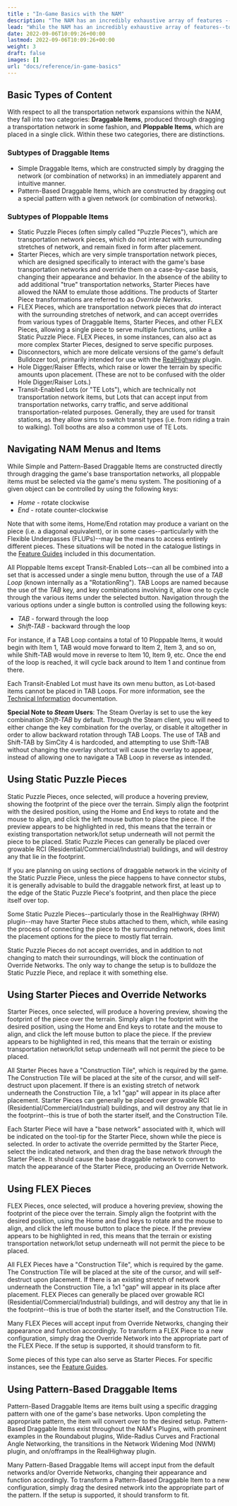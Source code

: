 ```yaml
---
title : "In-Game Basics with the NAM"
description: "The NAM has an incredibly exhaustive array of features -- understanding these concepts will make it much easier to use various tools in the NAM."
lead: "While the NAM has an incredibly exhaustive array of features--to the point at which few players will avail themselves of all of them--there are a few basic concepts that underlie all of the transportation network expansions within the mod. Understanding these concepts will make the process of acclimating to the various tools included in the NAM much easier."
date: 2022-09-06T10:09:26+00:00
lastmod: 2022-09-06T10:09:26+00:00
weight: 3
draft: false
images: []
url: "docs/reference/in-game-basics"
---
```



## Basic Types of Content

With respect to all the transportation network expansions within the NAM, they fall into two categories: **Draggable Items**, produced through dragging a transportation network in some fashion, and **Ploppable Items**, which are placed in a single click. Within these two categories, there are distinctions.

### Subtypes of Draggable Items

* Simple Draggable Items, which are constructed simply by dragging the network (or combination of networks) in an immediately apparent and intuitive manner.
* Pattern-Based Draggable Items, which are constructed by dragging out a special pattern with a given network (or combination of networks).

### Subtypes of Ploppable Items

* Static Puzzle Pieces (often simply called "Puzzle Pieces"), which are transportation network pieces, which do not interact with surrounding stretches of network, and remain fixed in form after placement.
* Starter Pieces, which are very simple transportation network pieces, which are designed specifically to interact with the game's base transportation networks and override them on a case-by-case basis, changing their appearance and behavior. In the absence of the ability to add additional "true" transportation networks, Starter Pieces have allowed the NAM to emulate those additions. The products of Starter Piece transformations are referred to as _Override Networks_.
* FLEX Pieces, which are transportation network pieces that _do_ interact with the surrounding stretches of network, and can accept overrides from various types of Draggable Items, Starter Pieces, and other FLEX Pieces, allowing a single piece to serve multiple functions, unlike a Static Puzzle Piece. FLEX Pieces, in some instances, can also act as more complex Starter Pieces, designed to serve specific purposes.
* Disconnectors, which are more delicate versions of the game's default Bulldozer tool, primarily intended for use with the [RealHighway](/docs/feature-guides/realhighway/) plugin.
* Hole Digger/Raiser Effects, which raise or lower the terrain by specific amounts upon placement. (These are not to be confused with the older Hole Digger/Raiser Lots.)
* Transit-Enabled Lots (or "TE Lots"), which are technically not transportation network items, but Lots that can accept input from transportation networks, carry traffic, and serve additional transportation-related purposes. Generally, they are used for transit stations, as they allow sims to switch transit types (i.e. from riding a train to walking). Toll booths are also a common use of TE Lots.

## Navigating NAM Menus and Items

While Simple and Pattern-Based Draggable Items are constructed directly through dragging the game's base transportation networks, all ploppable items must be selected via the game's menu system. The positioning of a given object can be controlled by using the following keys:

* _Home_ - rotate clockwise
* _End_ - rotate counter-clockwise

Note that with some items, Home/End rotation may produce a variant on the piece (i.e. a diagonal equivalent), or in some cases--particularly with the Flexible Underpasses (FLUPs)--may be the means to access entirely different pieces. These situations will be noted in the catalogue listings in the [Feature Guides](/docs/feature-guides/) included in this documentation.

All Ploppable Items except Transit-Enabled Lots--can all be combined into a set that is accessed under a single menu button, through the use of a _TAB Loop_ (known internally as a "RotationRing"). TAB Loops are named because the use of the _TAB_ key, and key combinations involving it, allow one to cycle through the various items under the selected button. Navigation through the various options under a single button is controlled using the following keys:

* _TAB_ - forward through the loop
* _Shift-TAB_ - backward through the loop

For instance, if a TAB Loop contains a total of 10 Ploppable Items, it would begin with Item 1, TAB would move forward to Item 2, Item 3, and so on, while Shift-TAB would move in reverse to Item 10, Item 9, etc. Once the end of the loop is reached, it will cycle back around to Item 1 and continue from there.

Each Transit-Enabled Lot must have its own menu button, as Lot-based items cannot be placed in TAB Loops. For more information, see the [Technical Information](/docs/reference/technical-information/) documentation.

**Special Note to _Steam_ Users**: The Steam Overlay is set to use the key combination _Shift-TAB_ by default. Through the Steam client, you will need to either change the key combination for the overlay, or disable it altogether in order to allow backward rotation through TAB Loops. The use of TAB and Shift-TAB by SimCity 4 is hardcoded, and attempting to use Shift-TAB without changing the overlay shortcut will cause the overlay to appear, instead of allowing one to navigate a TAB Loop in reverse as intended.

## Using Static Puzzle Pieces

Static Puzzle Pieces, once selected, will produce a hovering preview, showing the footprint of the piece over the terrain. Simply align the footprint with the desired position, using the Home and End keys to rotate and the mouse to align, and click the left mouse button to place the piece. If the preview appears to be highlighted in red, this means that the terrain or existing transportation network/lot setup underneath will not permit the piece to be placed. Static Puzzle Pieces can generally be placed over growable RCI (Residential/Commercial/Industrial) buildings, and will destroy any that lie in the footprint.

If you are planning on using sections of draggable network in the vicinity of the Static Puzzle Piece, unless the piece happens to have connector stubs, it is generally advisable to build the draggable network first, at least up to the edge of the Static Puzzle Piece's footprint, and then place the piece itself over top.

Some Static Puzzle Pieces--particularly those in the RealHighway (RHW) plugin--may have Starter Piece stubs attached to them, which, while easing the process of connecting the piece to the surrounding network, does limit the placement options for the piece to mostly flat terrain.

Static Puzzle Pieces do not accept overrides, and in addition to not changing to match their surroundings, will block the continuation of Override Networks. The only way to change the setup is to bulldoze the Static Puzzle Piece, and replace it with something else.

## Using Starter Pieces and Override Networks

Starter Pieces, once selected, will produce a hovering preview, showing the footprint of the piece over the terrain. Simply align t he footprint with the desired position, using the Home and End keys to rotate and the mouse to align, and click the left mouse button to place the piece. If the preview appears to be highlighted in red, this means that the terrain or existing transportation network/lot setup underneath will not permit the piece to be placed.

All Starter Pieces have a "Construction Tile", which is required by the game. The Construction Tile will be placed at the site of the cursor, and will self-destruct upon placement. If there is an existing stretch of network underneath the Construction Tile, a 1x1 "gap" will appear in its place after placement. Starter Pieces can generally be placed over growable RCI (Residential/Commercial/Industrial) buildings, and will destroy any that lie in the footprint--this is true of both the starter itself, and the Construction Tile.

Each Starter Piece will have a "base network" associated with it, which will be indicated on the tool-tip for the Starter Piece, shown while the piece is selected. In order to activate the override permitted by the Starter Piece, select the indicated network, and then drag the base network _through_ the Starter Piece. It should cause the base draggable network to convert to match the appearance of the Starter Piece, producing an Override Network.

## Using FLEX Pieces

FLEX Pieces, once selected, will produce a hovering preview, showing the footprint of the piece over the terrain. Simply align the footprint with the desired position, using the Home and End keys to rotate and the mouse to align, and click the left mouse button to place the piece. If the preview appears to be highlighted in red, this means that the terrain or existing transportation network/lot setup underneath will not permit the piece to be placed.

All FLEX Pieces have a "Construction Tile", which is required by the game. The Construction Tile will be placed at the site of the cursor, and will self-destruct upon placement. If there is an existing stretch of network underneath the Construction Tile, a 1x1 "gap" will appear in its place after placement. FLEX Pieces can generally be placed over growable RCI (Residential/Commercial/Industrial) buildings, and will destroy any that lie in the footprint--this is true of both the starter itself, and the Construction Tile.

Many FLEX Pieces will accept input from Override Networks, changing their appearance and function accordingly. To transform a FLEX Piece to a new configuration, simply drag the Override Network into the appropriate part of the FLEX Piece. If the setup is supported, it should transform to fit.

Some pieces of this type can also serve as Starter Pieces. For specific instances, see the [Feature Guides](/docs/feature-guides/).

## Using Pattern-Based Draggable Items

Pattern-Based Draggable Items are items built using a specific dragging pattern with one of the game's base networks. Upon completing the appropriate pattern, the item will convert over to the desired setup. Pattern-Based Draggable Items exist throughout the NAM's Plugins, with prominent examples in the Roundabout plugins, Wide-Radius Curves and Fractional Angle Networking, the transitions in the Network Widening Mod (NWM) plugin, and on/offramps in the RealHighway plugin.

Many Pattern-Based Draggable Items will accept input from the default networks and/or Override Networks, changing their appearance and function accordingly. To transform a Pattern-Based Draggable Item to a new configuration, simply drag the desired network into the appropriate part of the pattern. If the setup is supported, it should transform to fit.